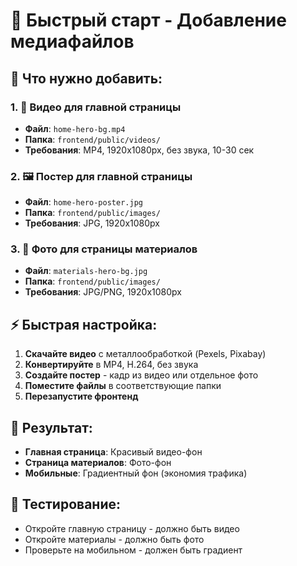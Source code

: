 # 🚀 Быстрый старт - Добавление медиафайлов

## 📁 Что нужно добавить:

### 1. 🎥 Видео для главной страницы
- **Файл**: `home-hero-bg.mp4`
- **Папка**: `frontend/public/videos/`
- **Требования**: MP4, 1920x1080px, без звука, 10-30 сек

### 2. 🖼️ Постер для главной страницы
- **Файл**: `home-hero-poster.jpg`
- **Папка**: `frontend/public/images/`
- **Требования**: JPG, 1920x1080px

### 3. 📸 Фото для страницы материалов
- **Файл**: `materials-hero-bg.jpg`
- **Папка**: `frontend/public/images/`
- **Требования**: JPG/PNG, 1920x1080px

## ⚡ Быстрая настройка:

1. **Скачайте видео** с металлообработкой (Pexels, Pixabay)
2. **Конвертируйте** в MP4, H.264, без звука
3. **Создайте постер** - кадр из видео или отдельное фото
4. **Поместите файлы** в соответствующие папки
5. **Перезапустите фронтенд**

## 🎯 Результат:
- **Главная страница**: Красивый видео-фон
- **Страница материалов**: Фото-фон
- **Мобильные**: Градиентный фон (экономия трафика)

## 📱 Тестирование:
- Откройте главную страницу - должно быть видео
- Откройте материалы - должно быть фото
- Проверьте на мобильном - должен быть градиент

